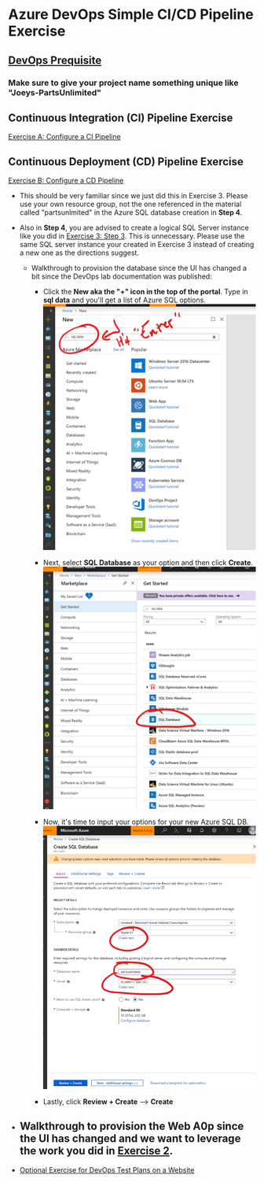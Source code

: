 # Azure DevOps Simple CI/CD Pipeline Exercise
## [DevOps Prequisite](https://www.azuredevopslabs.com/labs/azuredevops/prereq/) 
### **Make sure to give your project name something unique like "Joeys-PartsUnlimited"**
  
## Continuous Integration (CI) Pipeline Exercise
[Exercise A: Configure a CI Pipeline](https://www.azuredevopslabs.com/labs/azuredevops/continuousintegration/)

## Continuous Deployment (CD) Pipeline Exercise
[Exercise B: Configure a CD Pipeline](https://www.azuredevopslabs.com/labs/azuredevops/continuousdeployment/)
- This should be very familiar since we just did this in Exercise 3. Please use your own resource group, not the one referenced in the material called "partsunlmited" in the Azure SQL database creation in **Step 4**. 
- Also in **Step 4**, you are advised to create a logical SQL Server instance like you did in [Exercise 3: Step 3](https://docs.microsoft.com/en-us/learn/modules/provision-azure-sql-db/3-create-your-database). This is unnecessary. Please use the same SQL server instance your created in Exercise 3 instead of creating a new one as the directions suggest.
  - Walkthrough to provision the database since the UI has changed a bit since the DevOps lab documentation was published:
    - Click the **New aka the "+" icon in the top of the portal**. Type in **sql data** and you'll get a list of Azure SQL options.
    ![sql1](_img/sql1.jpg)


    - Next, select **SQL Database** as your option and then click **Create**.
    ![sql2](_img/sql2.jpg)

    - Now, it's time to input your options for your new Azure SQL DB.
    ![sql3](_img/sql3.jpg)

    - Lastly, click **Review + Create** --> **Create**

- Walkthrough to provision the Web A0p since the UI has changed and we want to leverage the work you did in [Exercise 2](https://docs.microsoft.com/en-us/learn/modules/host-a-web-app-with-azure-app-service/).
  - 

    
- [Optional Exercise for DevOps Test Plans on a Website](https://docs.microsoft.com/en-us/learn/modules/load-test-web-app-azure-devops/)